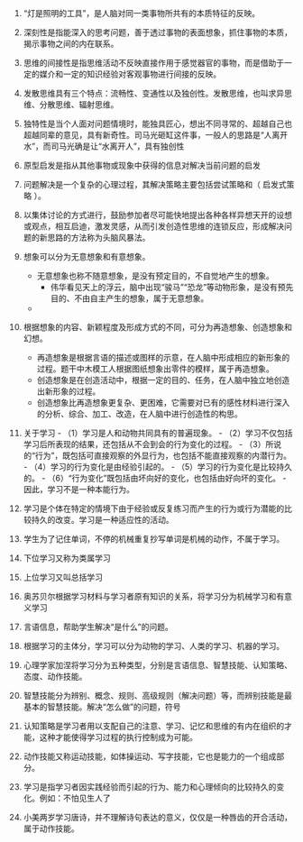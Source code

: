1. “灯是照明的工具”，是人脑对同一类事物所共有的本质特征的反映。
2. 深刻性是指能深入的思考问题，善于透过事物的表面想象，抓住事物的本质，揭示事物之间的内在联系。
3. 思维的间接性是指思维活动不反映直接作用于感觉器官的事物，而是借助于一定的媒介和一定的知识经验对客观事物进行间接的反映。
4. 发散思维具有三个特点：流畅性、变通性以及独创性。发散思维，也叫求异思维、分散思维、辐射思维。
5. 独特性是当个人面对问题情境时，能独具匠心，想出不同寻常的、超越自己也超越同辈的意见，具有新奇性。司马光砸缸这件事，一般人的思路是“人离开水”，而司马光确是让“水离开人”，具有独创性
6. 原型启发是指从其他事物或现象中获得的信息对解决当前问题的启发
7. 问题解决是一个复杂的心理过程，其解决策略主要包括尝试策略和（  启发式策略 ）。 
8. 以集体讨论的方式进行，鼓励参加者尽可能快地提出各种各样异想天开的设想或观点，相互启迪，激发灵感，从而引发创造性思维的连锁反应，形成解决问题的新思路的方法称为头脑风暴法。
9. 想象可以分为无意想象和有意想象。
   - 无意想象也称不随意想象，是没有预定目的，不自觉地产生的想象。
     - 伟华看见天上的浮云，脑中出现“骏马”“恐龙”等动物形象，是没有预先目的、不由自主产生的想象，属于无意想象。
   - 
10. 根据想象的内容、新颖程度及形成方式的不同，可分为再造想象、创造想象和幻想。
    - 再造想象是根据言语的描述或图样的示意，在人脑中形成相应的新形象的过程。题干中木模工人根据图纸想象出零件的模样，属于再造想象。
    - 创造想象是在创造活动中，根据一定的目的、任务，在人脑中独立地创造出新形象的过程。
    - 创造想象比再造想象更复杂、更困难，它需要对已有的感性材料进行深入的分析、综合、加工、改造，在人脑中进行创造性的构思。
11.  关于学习
    - （1）学习是人和动物共同具有的普遍现象。
    - （2）学习不仅包括学习后所表现的结果，还包括从不会到会的行为变化的过程。
    - （3）所说的“行为”，既包括可直接观察的外显行为，也包括不能直接观察的内潜行为。
    - （4）学习的行为变化是由经验引起的。
    - （5）学习的行为变化是比较持久的。
    - （6）“行为变化”既包括由坏向好的变化，也包括由好向坏的变化。
    - 因此，学习不是一种本能行为。
12. 学习是个体在特定的情境下由于经验或反复练习而产生的行为或行为潜能的比较持久的改变。学习是一种适应性的活动。
13. 学生为了记住单词，不停的机械重复抄写单词是机械的动作，不属于学习。



1. 下位学习又称为类属学习
2. 上位学习又叫总括学习
3. 奥苏贝尔根据学习材料与学习者原有知识的关系，将学习分为机械学习和有意义学习
4. 言语信息，帮助学生解决“是什么”的问题。
5. 根据学习的主体分，学习可以分为动物的学习、人类的学习、机器的学习。
6. 心理学家加涅将学习分为五种类型，分别是言语信息、智慧技能、认知策略、态度、动作技能。
7. 智慧技能分为辨别、概念、规则、高级规则（解决问题）等，而辨别技能是最基本的智慧技能。解决“怎么做”的问题，符号
8. 认知策略是学习者用以支配自己的注意、学习、记忆和思维的有内在组织的才能，这种才能使得学习过程的执行控制成为可能。
9. 动作技能又称运动技能，如体操运动、写字技能，它也是能力的一个组成部分。
10. 学习是指学习者因实践经验而引起的行为、能力和心理倾向的比较持久的变化。例如：不怕见生人了
11. 小美两岁学习唐诗，并不理解诗句表达的意义，仅仅是一种唇齿的开合活动，属于动作技能。